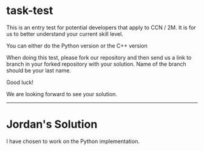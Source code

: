 # task-test

This is an entry test for potential developers that apply to CCN / 2M. 
It is for us to better understand your current skill level.

You can either do the Python version or the C++ version

When doing this test, please fork our repository and then send us a link to branch in your forked repository with your solution. Name of the branch should be your last name.

Good luck!

We are looking forward to see your solution.

---

# Jordan's Solution

I have chosen to work on the Python implementation.